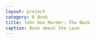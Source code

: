 ```yaml
---
layout: project
category: 0 Book
title: John Doe Murder: The Book
caption: Book about the case
---
```

